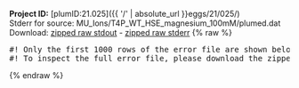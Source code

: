 **Project ID:** [plumID:21.025]({{ '/' | absolute_url }}eggs/21/025/)  
Stderr for source:  MU_Ions/T4P_WT_HSE_magnesium_100mM/plumed.dat   
Download: [zipped raw stdout](plumed.dat.plumed_master.stdout.txt.zip) - [zipped raw stderr](plumed.dat.plumed_master.stderr.txt.zip) 
{% raw %}
<pre>
#! Only the first 1000 rows of the error file are shown below
#! To inspect the full error file, please download the zipped raw stderr file above
</pre>
{% endraw %}
